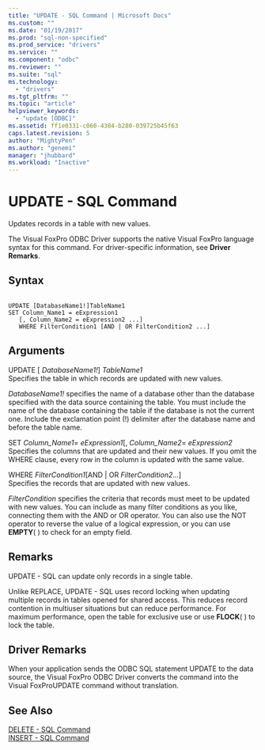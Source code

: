 ```yaml
---
title: "UPDATE - SQL Command | Microsoft Docs"
ms.custom: ""
ms.date: "01/19/2017"
ms.prod: "sql-non-specified"
ms.prod_service: "drivers"
ms.service: ""
ms.component: "odbc"
ms.reviewer: ""
ms.suite: "sql"
ms.technology: 
  - "drivers"
ms.tgt_pltfrm: ""
ms.topic: "article"
helpviewer_keywords: 
  - "update [ODBC]"
ms.assetid: ff1e0331-c060-4304-b280-039725b45f63
caps.latest.revision: 5
author: "MightyPen"
ms.author: "genemi"
manager: "jhubbard"
ms.workload: "Inactive"
---
```

# UPDATE - SQL Command
Updates records in a table with new values.  
  
 The Visual FoxPro ODBC Driver supports the native Visual FoxPro language syntax for this command. For driver-specific information, see **Driver Remarks**.  
  
## Syntax  
  
```  
  
UPDATE [DatabaseName1!]TableName1  
SET Column_Name1 = eExpression1  
   [, Column_Name2 = eExpression2 ...]  
   WHERE FilterCondition1 [AND | OR FilterCondition2 ...]  
```  
  
## Arguments  
 UPDATE [ *DatabaseName1!*] *TableName1*  
 Specifies the table in which records are updated with new values.  
  
 *DatabaseName1!* specifies the name of a database other than the database specified with the data source containing the table. You must include the name of the database containing the table if the database is not the current one. Include the exclamation point (!) delimiter after the database name and before the table name.  
  
 SET *Column_Name1*= *eExpression1*[, *Column_Name2*= *eExpression2*  
 Specifies the columns that are updated and their new values. If you omit the WHERE clause, every row in the column is updated with the same value.  
  
 WHERE *FilterCondition1*[AND &#124; OR *FilterCondition2*...]  
 Specifies the records that are updated with new values.  
  
 *FilterCondition* specifies the criteria that records must meet to be updated with new values. You can include as many filter conditions as you like, connecting them with the AND or OR operator. You can also use the NOT operator to reverse the value of a logical expression, or you can use **EMPTY**( ) to check for an empty field.  
  
## Remarks  
 UPDATE - SQL can update only records in a single table.  
  
 Unlike REPLACE, UPDATE - SQL uses record locking when updating multiple records in tables opened for shared access. This reduces record contention in multiuser situations but can reduce performance. For maximum performance, open the table for exclusive use or use **FLOCK**( ) to lock the table.  
  
## Driver Remarks  
 When your application sends the ODBC SQL statement UPDATE to the data source, the Visual FoxPro ODBC Driver converts the command into the Visual FoxProUPDATE command without translation.  
  
## See Also  
 [DELETE - SQL Command](../../odbc/microsoft/delete-sql-command.md)   
 [INSERT - SQL Command](../../odbc/microsoft/insert-sql-command.md)
